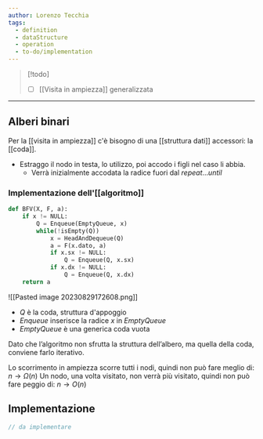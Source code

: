 ```yaml
---
author: Lorenzo Tecchia
tags:
  - definition
  - dataStructure
  - operation
  - to-do/implementation
---
```

>[!todo] 
>- [ ] [[Visita in ampiezza]] generalizzata

---
## Alberi binari 
Per la [[visita in ampiezza]] c'è bisogno di una [[struttura dati]] accessori: la [[coda]].

- Estraggo il nodo in testa, lo utilizzo, poi accodo i figli nel caso li abbia.
	- Verrà inizialmente accodata la radice fuori dal $repeat \dots until$ 
### Implementazione dell'[[algoritmo]]

```python 
def BFV(X, F, a):
	if x != NULL:
		Q = Enqueue(EmptyQueue, x)
		while(!isEmpty(Q))
			x = HeadAndDequeue(Q)
			a = F(x.dato, a)
			if x.sx != NULL:
				Q = Enqueue(Q, x.sx)
			if x.dx != NULL:
				Q = Enqueue(Q, x.dx)
	return a
```

![[Pasted image 20230829172608.png]]
- $Q$ è la coda, struttura d'appoggio
- $Enqueue$ inserisce la radice $x$ in $EmptyQueue$ 
- $EmptyQueue$ è una generica coda vuota

Dato che l’algoritmo non sfrutta la struttura dell’albero, ma quella della coda, conviene farlo iterativo.

Lo scorrimento in ampiezza scorre tutti i nodi, quindi non può fare meglio di: $n \rightarrow \Omega(n)$
Un nodo, una volta visitato, non verrà più visitato, quindi non può fare peggio di: $n \rightarrow O(n)$ 

## Implementazione
```C
// da implementare
```

